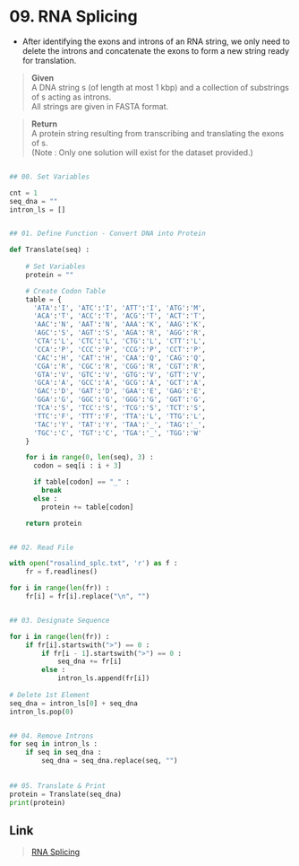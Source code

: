 # 09. RNA Splicing

* After identifying the exons and introns of an RNA string, 
we only need to delete the introns and concatenate the exons to form a new string ready for translation.


> **Given**  
A DNA string s (of length at most 1 kbp) and a collection of substrings of s acting as introns.   
All strings are given in FASTA format.

> **Return**  
> A protein string resulting from transcribing and translating the exons of s.   
(Note : Only one solution will exist for the dataset provided.)
 
```python

## 00. Set Variables

cnt = 1
seq_dna = ""
intron_ls = []


## 01. Define Function - Convert DNA into Protein

def Translate(seq) :
  
    # Set Variables
    protein = ""

    # Create Codon Table
    table = { 
      'ATA':'I', 'ATC':'I', 'ATT':'I', 'ATG':'M',
      'ACA':'T', 'ACC':'T', 'ACG':'T', 'ACT':'T',
      'AAC':'N', 'AAT':'N', 'AAA':'K', 'AAG':'K',
      'AGC':'S', 'AGT':'S', 'AGA':'R', 'AGG':'R',
      'CTA':'L', 'CTC':'L', 'CTG':'L', 'CTT':'L',
      'CCA':'P', 'CCC':'P', 'CCG':'P', 'CCT':'P',
      'CAC':'H', 'CAT':'H', 'CAA':'Q', 'CAG':'Q',
      'CGA':'R', 'CGC':'R', 'CGG':'R', 'CGT':'R',
      'GTA':'V', 'GTC':'V', 'GTG':'V', 'GTT':'V',
      'GCA':'A', 'GCC':'A', 'GCG':'A', 'GCT':'A',
      'GAC':'D', 'GAT':'D', 'GAA':'E', 'GAG':'E',
      'GGA':'G', 'GGC':'G', 'GGG':'G', 'GGT':'G',
      'TCA':'S', 'TCC':'S', 'TCG':'S', 'TCT':'S',
      'TTC':'F', 'TTT':'F', 'TTA':'L', 'TTG':'L',
      'TAC':'Y', 'TAT':'Y', 'TAA':'_', 'TAG':'_',
      'TGC':'C', 'TGT':'C', 'TGA':'_', 'TGG':'W'
    }

    for i in range(0, len(seq), 3) :
      codon = seq[i : i + 3]

      if table[codon] == "_" :
        break
      else :
        protein += table[codon]

    return protein


## 02. Read File

with open("rosalind_splc.txt", 'r') as f :
    fr = f.readlines()

for i in range(len(fr)) :
    fr[i] = fr[i].replace("\n", "")


## 03. Designate Sequence

for i in range(len(fr)) :
	if fr[i].startswith(">") == 0 :
		if fr[i - 1].startswith(">") == 0 :
			seq_dna += fr[i]
		else :
			intron_ls.append(fr[i])
      
# Delete 1st Element
seq_dna = intron_ls[0] + seq_dna
intron_ls.pop(0)


## 04. Remove Introns
for seq in intron_ls :
	if seq in seq_dna :
		seq_dna = seq_dna.replace(seq, "")
    
    
## 05. Translate & Print
protein = Translate(seq_dna)
print(protein)

```


## Link

> [RNA Splicing](http://rosalind.info/problems/splc/)
